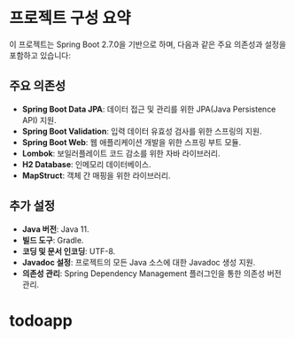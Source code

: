 # 프로젝트 구성 요약

이 프로젝트는 Spring Boot 2.7.0을 기반으로 하며, 다음과 같은 주요 의존성과 설정을 포함하고 있습니다:

## 주요 의존성

- **Spring Boot Data JPA**: 데이터 접근 및 관리를 위한 JPA(Java Persistence API) 지원.
- **Spring Boot Validation**: 입력 데이터 유효성 검사를 위한 스프링의 지원.
- **Spring Boot Web**: 웹 애플리케이션 개발을 위한 스프링 부트 모듈.
- **Lombok**: 보일러플레이트 코드 감소를 위한 자바 라이브러리.
- **H2 Database**: 인메모리 데이터베이스.
- **MapStruct**: 객체 간 매핑을 위한 라이브러리.

## 추가 설정

- **Java 버전**: Java 11.
- **빌드 도구**: Gradle.
- **코딩 및 문서 인코딩**: UTF-8.
- **Javadoc 설정**: 프로젝트의 모든 Java 소스에 대한 Javadoc 생성 지원.
- **의존성 관리**: Spring Dependency Management 플러그인을 통한 의존성 버전 관리.
# todoapp
